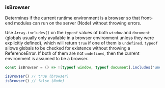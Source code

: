 ### isBrowser

Determines if the current runtime environment is a browser so that front-end modules can run on the server (Node)
without throwing errors.

Use `Array.includes()` on the `typeof` values of both `window` and `document` (globals usually only available in a 
browser environment unless they were explicitly defined), which will return `true` if one of them is `undefined`. 
`typeof` allows globals to be checked for existence without throwing a ReferenceError. If both of them are not `undefined`, then the current environment is assumed to be a browser.

```js
const isBrowser = () => ![typeof window, typeof document].includes('undefined')
```

```js
isBrowser() // true (browser)
isBrowser() // false (Node)
```
